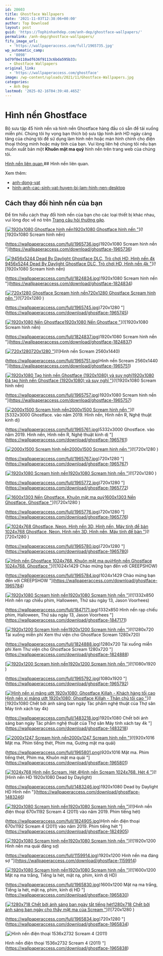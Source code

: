 ```yaml
---
id: 28603
title: Ghostface Wallpapers
date: '2021-11-03T12:38:06+00:00'
author: Top Download
layout: post
guid: 'https://Tophinhanhdep.com/anh-dep/ghostface-wallpapers/'
permalink: /anh-dep/ghostface-wallpapers/
fifu_image_url:
  - 'https://wallpaperaccess.com/full/1965735.jpg'
wp_automatic_camp:
  - '8098'
bd79f0e110adf636f9113c6bda595b33:
  - Ghostface Wallpapers
original_link:
  - 'https://wallpaperaccess.com/ghostface'
image: /wp-content/uploads/2021/11/Ghostface-Wallpapers.jpg
categories:
  - Ảnh Đẹp
lastmod: '2025-02-16T04:39:48.465Z'
---
```

# Hình nền Ghostface

Bộ sưu tập 45 hình nền và hình nền Ghostface hàng đầu có sẵn để tải xuống miễn phí. Chúng tôi hy vọng bạn thích bộ sưu tập hình ảnh HD ngày càng tăng của chúng tôi để sử dụng làm hình nền hoặc màn hình chính cho điện thoại thông minh hoặc máy tính của bạn. Vui lòng liên hệ chúng tôi nếu bạn muốn xuất bản một **Khuôn mặt ma quỷ** hình nền trên trang web của chúng tôi.

[Hình nền liên quan ](#related) ## Hình nền liên quan.

   
 Xem thêm:

   
- [anh-dong-vat](https://tophinhanhdep.com/the-gioi-dong-vat/anh-dong-vat/)
- [hinh-anh-cac-sinh-vat-huyen-bi-lam-hinh-nen-desktop](https://tophinhanhdep.com/hinh-nen-dep/hinh-anh-cac-sinh-vat-huyen-bi-lam-hinh-nen-desktop/)

## Cách thay đổi hình nền của bạn

Để tìm hiểu cách thay đổi hình nền của bạn cho các loại thiết bị khác nhau, vui lòng đọc về nó trên [Trang câu hỏi thường gặp](https://tophinhanhdep.com/faq/).

  
[[![1920x1080 Ghostface hình nền](https://wallpaperaccess.com/full/1965735.jpg)1920x1080 Ghostface hình nền "](https://wallpaperaccess.com/download/ghostface-1965735)](![1920x1080 Scream hình nền)

(https://wallpaperaccess.com/full/1965736.jpg)1920x1080 Scream hình nền "](https://wallpaperaccess.com/download/ghostface-1965736)

[[![9456x5244 Dead By Daylight Ghostface DLC, Trò chơi HD, Hình nền 4k](https://wallpaperaccess.com/full/1483223.jpg)9456x5244 Dead By Daylight Ghostface DLC, Trò chơi HD, Hình nền 4k "](https://wallpaperaccess.com/download/ghostface-1483223)](![1920x1080 Scream hình nền)

(https://wallpaperaccess.com/full/1824834.jpg)1920x1080 Scream hình nền "](https://wallpaperaccess.com/download/ghostface-1824834)

[[![720x1280 Ghostface Scream hình nền](https://wallpaperaccess.com/full/1824865.jpg)720x1280 Ghostface Scream hình nền "](https://wallpaperaccess.com/download/ghostface-1824865)](![720x1280 )

(https://wallpaperaccess.com/full/1965745.jpg)720x1280 "](https://wallpaperaccess.com/download/ghostface-1965745)

[[![1920x1080 Nền Ghostface](https://wallpaperaccess.com/full/1965747.jpg)1920x1080 Nền Ghostface "](https://wallpaperaccess.com/download/ghostface-1965747)](![1920x1080 Scream hình nền)

(https://wallpaperaccess.com/full/1824837.jpg)1920x1080 Scream hình nền "](https://wallpaperaccess.com/download/ghostface-1824837)

[[![720x1280 ](https://wallpaperaccess.com/full/1965750.jpg)720x1280 "](https://wallpaperaccess.com/download/ghostface-1965750)](![Hình nền Scream 2560x1440)

(https://wallpaperaccess.com/full/1965751.jpg)Hình nền Scream 2560x1440 "](https://wallpaperaccess.com/download/ghostface-1965751)

[[![1920x1080 Tạo hình nền Ghostface (1920x1080) và suy nghĩ](https://wallpaperaccess.com/full/1965753.png)1920x1080 Đã tạo hình nền Ghostface (1920x1080) và suy nghĩ "](https://wallpaperaccess.com/download/ghostface-1965753)](![1920x1080 Scream hình nền)

(https://wallpaperaccess.com/full/1965757.jpg)1920x1080 Scream hình nền "](https://wallpaperaccess.com/download/ghostface-1965757)

[[![2000x1500 Scream hình nền](https://wallpaperaccess.com/full/1824842.jpg)2000x1500 Scream hình nền "](https://wallpaperaccess.com/download/ghostface-1824842)](![5332x3000 Ghostface.  vào năm 2019. Hình nền, Hình nền R, Nghệ thuật kinh dị)

(https://wallpaperaccess.com/full/1965761.jpg)5332x3000 Ghostface. vào năm 2019. Hình nền, Hình nền R, Nghệ thuật kinh dị "](https://wallpaperaccess.com/download/ghostface-1965761)

[[![2000x1500 Scream hình nền](https://wallpaperaccess.com/full/1824937.jpg)2000x1500 Scream hình nền "](https://wallpaperaccess.com/download/ghostface-1824937)](![720x1280 )

(https://wallpaperaccess.com/full/1965767.jpg)720x1280 "](https://wallpaperaccess.com/download/ghostface-1965767)

[[![1920x1080 Scream hình nền](https://wallpaperaccess.com/full/1965770.jpg)1920x1080 Scream hình nền "](https://wallpaperaccess.com/download/ghostface-1965770)](![720x1280 )

(https://wallpaperaccess.com/full/1965772.jpg)720x1280 "](https://wallpaperaccess.com/download/ghostface-1965772)

[[![1600x1303 Nền Ghostface.  Khuôn mặt ma quỷ](https://wallpaperaccess.com/full/1965775.png)1600x1303 Nền Ghostface. Ghostface "](https://wallpaperaccess.com/download/ghostface-1965775)](![720x1280 )

(https://wallpaperaccess.com/full/1965776.jpg)720x1280 "](https://wallpaperaccess.com/download/ghostface-1965776)

[[![1024x768 Ghostface, Neon.  Hình nền 3D, Hình nền, Máy tính để bàn](https://wallpaperaccess.com/full/1965779.jpg)1024x768 Ghostface, Neon. Hình nền 3D, Hình nền, Máy tính để bàn "](https://wallpaperaccess.com/download/ghostface-1965779)](![720x1280 )

(https://wallpaperaccess.com/full/1965780.jpg)720x1280 "](https://wallpaperaccess.com/download/ghostface-1965780)

[[![Hình nền Ghostface 1024x768.  Khuôn mặt ma quỷ](https://wallpaperaccess.com/full/1965783.png)Hình nền Ghostface 1024x768. Ghostface "](https://wallpaperaccess.com/download/ghostface-1965783)](![1024x1429 Chào mừng bạn đến với CREEPSHOW)

(https://wallpaperaccess.com/full/1965784.jpg)1024x1429 Chào mừng bạn đến với CREEPSHOW "](https://wallpaperaccess.com/download/ghostface-1965784)

[[![1920x1080 Scream hình nền](https://wallpaperaccess.com/full/1965787.jpg)1920x1080 Scream hình nền "](https://wallpaperaccess.com/download/ghostface-1965787)](![1332x850 Hình nền rạp chiếu phim, Halloween, Thứ sáu ngày 13, Jason Voorhees)

(https://wallpaperaccess.com/full/1847171.jpg)1332x850 Hình nền rạp chiếu phim, Halloween, Thứ sáu ngày 13, Jason Voorhees "](https://wallpaperaccess.com/download/ghostface-1847171)

[[![1920x1200 Scream hình nền](https://wallpaperaccess.com/full/1965789.jpg)1920x1200 Scream hình nền "](https://wallpaperaccess.com/download/ghostface-1965789)](![1280x720 Tải xuống miễn phí Xem thư viện cho Ghostface Scream 1280x720)

(https://wallpaperaccess.com/full/1824888.jpg)1280x720 Tải xuống miễn phí Xem Thư viện cho Ghostface Scream 1280x720 "](https://wallpaperaccess.com/download/ghostface-1824888)

[[![1920x1200 Scream hình nền](https://wallpaperaccess.com/full/1965791.jpg)1920x1200 Scream hình nền "](https://wallpaperaccess.com/download/ghostface-1965791)](![1080x1920 )

(https://wallpaperaccess.com/full/1965792.jpg)1080x1920 "](https://wallpaperaccess.com/download/ghostface-1965792)

[[![Hình nền xi măng ướt 1920x1080: Ghostface Killah - Khách hàng tối cao](https://wallpaperaccess.com/full/1965796.jpg)Hình nền xi măng ướt 1920x1080: Ghostface Killah - Thân chủ tối cao "](https://wallpaperaccess.com/download/ghostface-1965796)](![1920x1080 Chết bởi ánh sáng ban ngày Tác phẩm nghệ thuật của Thợ săn Máy tính xách tay 4k)

(https://wallpaperaccess.com/full/1483218.jpg)1920x1080 Chết bởi ánh sáng ban ngày Tác phẩm nghệ thuật của Thợ săn Máy tính xách tay 4k "](https://wallpaperaccess.com/download/ghostface-1483218)

[[![2000x1247 Scream hình nền](https://wallpaperaccess.com/full/1965799.jpg)2000x1247 Scream hình nền "](https://wallpaperaccess.com/download/ghostface-1965799)](![920x1016 Mặt ma.  Phim tiếng thét, Phim ma, Gương mặt ma quái)

(https://wallpaperaccess.com/full/1965801.png)920x1016 Mặt ma. Phim tiếng thét, Phim ma, Khuôn mặt ma quái "](https://wallpaperaccess.com/download/ghostface-1965801)

[[![1024x768 Hình nền Scream.  Hét 4](https://wallpaperaccess.com/full/1965804.jpg)Hình nền Scream 1024x768. Hét 4 "](https://wallpaperaccess.com/download/ghostface-1965804)](![Hình nền HD 1920x1080 Dead by Daylight)

(https://wallpaperaccess.com/full/1483246.jpg)1920x1080 Dead by Daylight HD Hình nền "](https://wallpaperaccess.com/download/ghostface-1483246)

[[![1920x1080 Scream hình nền](https://wallpaperaccess.com/full/1965807.jpg)1920x1080 Scream hình nền "](https://wallpaperaccess.com/download/ghostface-1965807)](![Hình nền điện thoại 670x1192 Scream 4 (2011) vào năm 2019. Phim tiếng hét)

(https://wallpaperaccess.com/full/1824905.jpg)Hình nền điện thoại 670x1192 Scream 4 (2011) vào năm 2019. Phim tiếng hét "](https://wallpaperaccess.com/download/ghostface-1824905)

[[![1920x1080 Scream hình nền](https://wallpaperaccess.com/full/1965825.jpg)1920x1080 Scream hình nền "](https://wallpaperaccess.com/download/ghostface-1965825)](![1920x1200 Hình nền ma quái đáng sợ)

(https://wallpaperaccess.com/full/1159914.jpg)1920x1200 Hình nền ma đáng sợ "](https://wallpaperaccess.com/download/ghostface-1159914)

[[![1920x1080 Scream hình nền](https://wallpaperaccess.com/full/1965827.jpg)1920x1080 Scream hình nền "](https://wallpaperaccess.com/download/ghostface-1965827)](![1600x1200 Mặt nạ ma trắng, Tiếng la hét, mặt nạ, phim, kinh dị HD)

(https://wallpaperaccess.com/full/1965830.jpg)1600x1200 Mặt nạ ma trắng, Tiếng la hét, mặt nạ, phim, kinh dị HD "](https://wallpaperaccess.com/download/ghostface-1965830)

[[![1280x718 Chết bởi ánh sáng ban ngày tắt tiếng hét](https://wallpaperaccess.com/full/1965831.jpg)1280x718 Chết bởi ánh sáng ban ngày cho thấy mặt ma của Scream "](https://wallpaperaccess.com/download/ghostface-1965831)](![720x1280 )

(https://wallpaperaccess.com/full/1965834.jpg)720x1280 "](https://wallpaperaccess.com/download/ghostface-1965834)

[![Hình nền điện thoại 1536x2732 Scream 4 (2011)](https://wallpaperaccess.com/full/1965838.jpg)

Hình nền điện thoại 1536x2732 Scream 4 (2011) "](https://wallpaperaccess.com/download/ghostface-1965838)
